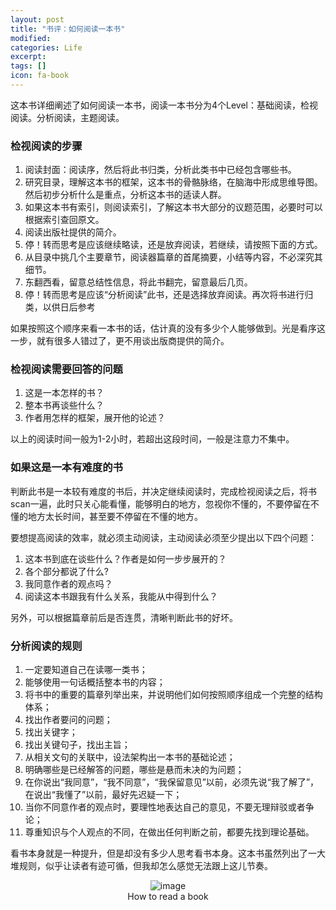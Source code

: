 ```yaml
---
layout: post
title: "书评：如何阅读一本书"
modified:
categories: Life
excerpt:
tags: []
icon: fa-book
---
```

这本书详细阐述了如何阅读一本书，阅读一本书分为4个Level：基础阅读，检视阅读。分析阅读，主题阅读。

### 检视阅读的步骤
1. 阅读封面：阅读序，然后将此书归类，分析此类书中已经包含哪些书。
2. 研究目录，理解这本书的框架，这本书的骨骼脉络，在脑海中形成思维导图。然后初步分析什么是重点，分析这本书的适读人群。
3. 如果这本书有索引，则阅读索引，了解这本书大部分的议题范围，必要时可以根据索引查回原文。
4. 阅读出版社提供的简介。
5. 停！转而思考是应该继续略读，还是放弃阅读，若继续，请按照下面的方式。
6. 从目录中挑几个主要章节，阅读器篇章的首尾摘要，小结等内容，不必深究其细节。
7. 东翻西看，留意总结性信息，将此书翻完，留意最后几页。
8. 停！转而思考是应该“分析阅读”此书，还是选择放弃阅读。再次将书进行归类，以供日后参考

如果按照这个顺序来看一本书的话，估计真的没有多少个人能够做到。光是看序这一步，就有很多人错过了，更不用谈出版商提供的简介。
### 检视阅读需要回答的问题
1. 这是一本怎样的书？
2. 整本书再谈些什么？
3. 作者用怎样的框架，展开他的论述？

以上的阅读时间一般为1-2小时，若超出这段时间，一般是注意力不集中。

### 如果这是一本有难度的书
判断此书是一本较有难度的书后，并决定继续阅读时，完成检视阅读之后，将书scan一遍，此时只关心能看懂，能够明白的地方，忽视你不懂的，不要停留在不懂的地方太长时间，甚至要不停留在不懂的地方。

要想提高阅读的效率，就必须主动阅读，主动阅读必须至少提出以下四个问题：

1. 这本书到底在谈些什么？作者是如何一步步展开的？
2. 各个部分都说了什么?
3. 我同意作者的观点吗？
4. 阅读这本书跟我有什么关系，我能从中得到什么？

另外，可以根据篇章前后是否连贯，清晰判断此书的好坏。

### 分析阅读的规则
1. 一定要知道自己在读哪一类书；
2. 能够使用一句话概括整本书的内容；
3. 将书中的重要的篇章列举出来，并说明他们如何按照顺序组成一个完整的结构体系；
4. 找出作者要问的问题；
5. 找出关键字；
6. 找出关键句子，找出主旨；
7. 从相关文句的关联中，设法架构出一本书的基础论述；
8. 明确哪些是已经解答的问题，哪些是悬而未决的为问题；
9. 在你说出“我同意”，“我不同意”，“我保留意见”以前，必须先说“我了解了”，在说出“我懂了”以前，最好先迟疑一下；
10. 当你不同意作者的观点时，要理性地表达自己的意见，不要无理辩驳或者争论；
11. 尊重知识与个人观点的不同，在做出任何判断之前，都要先找到理论基础。

看书本身就是一种提升，但是却没有多少人思考看书本身。这本书虽然列出了一大堆规则，似乎让读者有迹可循，但我却怎么感觉无法跟上这儿节奏。

<figure align="center">
	<img src="http://shopimg.kongfz.com/20101029/1178985/9912Bx9qfD_b.jpg" alt="image">
	<figcaption>How to read a book</figcaption>
</figure>

